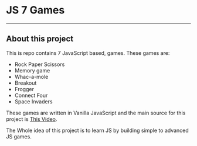 # JS 7 Games

--- 
## About this project
This is repo contains 7 JavaScript based, games.
These games are:
- Rock Paper Scissors
- Memory game
- Whac-a-mole
- Breakout
- Frogger
- Connect Four
- Space Invaders

These games are written in Vanilla JavaScript and the main source for this project is [This Video](https://www.youtube.com/watch?v=ec8vSKJuZTk&list=PLWKjhJtqVAbleDe3_ZA8h3AO2rXar-q2V&index=5).

The Whole idea of this project is to learn JS by building simple to advanced JS games.